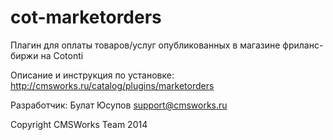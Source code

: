 cot-marketorders
================

Плагин для оплаты товаров/услуг опубликованных в магазине фриланс-биржи на Cotonti

Описание и инструкция по установке: http://cmsworks.ru/catalog/plugins/marketorders

Разработчик: Булат Юсупов support@cmsworks.ru

Copyright CMSWorks Team 2014
